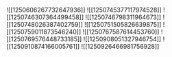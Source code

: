 ![[1250606267732647936]]
![[1250745377117974528]]
![[1250746307364499458]]
![[1250746798311964673]]
![[1250748026387402759]]
![[1250751505826639875]]
![[1250759011873546240]]
![[1250767587614453760]]
![[1250769576448733185]]
![[1250908051327946754]]
![[1250910874166005761]]
![[1250926466981756928]]
